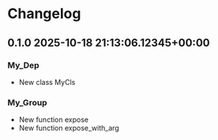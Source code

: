 # Changelog

## 0.1.0 2025-10-18 21:13:06.12345+00:00

### My_Dep
- New class MyCls

### My_Group
- New function expose
- New function expose_with_arg
